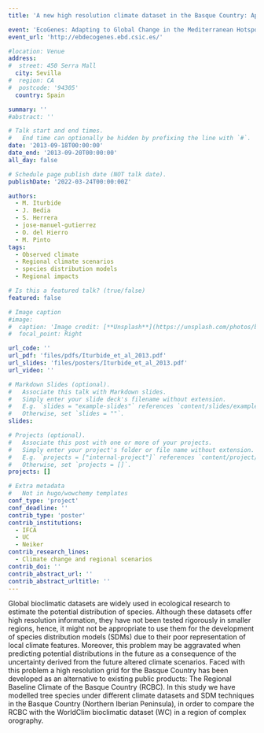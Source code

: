 ```yaml
---
title: 'A new high resolution climate dataset in the Basque Country: Application for ecological niche modelling and future climate impact estimates'

event: 'EcoGenes: Adapting to Global Change in the Mediterranean Hotspot'
event_url: 'http://ebdecogenes.ebd.csic.es/'

#location: Venue
address:
#  street: 450 Serra Mall
  city: Sevilla
#  region: CA
#  postcode: '94305'
  country: Spain

summary: ''
#abstract: ''

# Talk start and end times.
#   End time can optionally be hidden by prefixing the line with `#`.
date: '2013-09-18T00:00:00'
date_end: '2013-09-20T00:00:00'
all_day: false

# Schedule page publish date (NOT talk date).
publishDate: '2022-03-24T00:00:00Z'

authors: 
  - M. Iturbide
  - J. Bedia
  - S. Herrera
  - jose-manuel-gutierrez
  - O. del Hierro
  - M. Pinto
tags: 
  - Observed climate
  - Regional climate scenarios
  - species distribution models
  - Regional impacts

# Is this a featured talk? (true/false)
featured: false

# Image caption
#image:
#  caption: 'Image credit: [**Unsplash**](https://unsplash.com/photos/bzdhc5b3Bxs)'
#  focal_point: Right

url_code: ''
url_pdf: 'files/pdfs/Iturbide_et_al_2013.pdf'
url_slides: 'files/posters/Iturbide_et_al_2013.pdf'
url_video: ''

# Markdown Slides (optional).
#   Associate this talk with Markdown slides.
#   Simply enter your slide deck's filename without extension.
#   E.g. `slides = "example-slides"` references `content/slides/example-slides.md`.
#   Otherwise, set `slides = ""`.
slides:

# Projects (optional).
#   Associate this post with one or more of your projects.
#   Simply enter your project's folder or file name without extension.
#   E.g. `projects = ["internal-project"]` references `content/project/deep-learning/index.md`.
#   Otherwise, set `projects = []`.
projects: []

# Extra metadata
#   Not in hugo/wowchemy templates
conf_type: 'project'
conf_deadline: ''
contrib_type: 'poster'
contrib_institutions: 
  - IFCA
  - UC
  - Neiker
contrib_research_lines: 
  - Climate change and regional scenarios
contrib_doi: ''
contrib_abstract_url: ''
contrib_abstract_urltitle: ''
---
```


Global bioclimatic datasets are widely used in ecological research to estimate the potential distribution of species. Although these datasets offer high resolution information, they have not been tested rigorously in smaller regions, hence, it might not be appropriate to use them for the development of species distribution models (SDMs) due to their poor representation of local climate features. Moreover, this problem may be aggravated when predicting potential distributions in the future as a consequence of the uncertainty derived from the future altered climate scenarios. Faced with this problem a high resolution grid for the Basque Country has been developed as an alternative to existing public products: The Regional Baseline Climate of the Basque Country (RCBC). In this study we have modelled tree species under different climate datasets and SDM techniques in the Basque Country (Northern Iberian Peninsula), in order to compare the RCBC with the WorldClim bioclimatic dataset (WC) in a region of complex orography.
